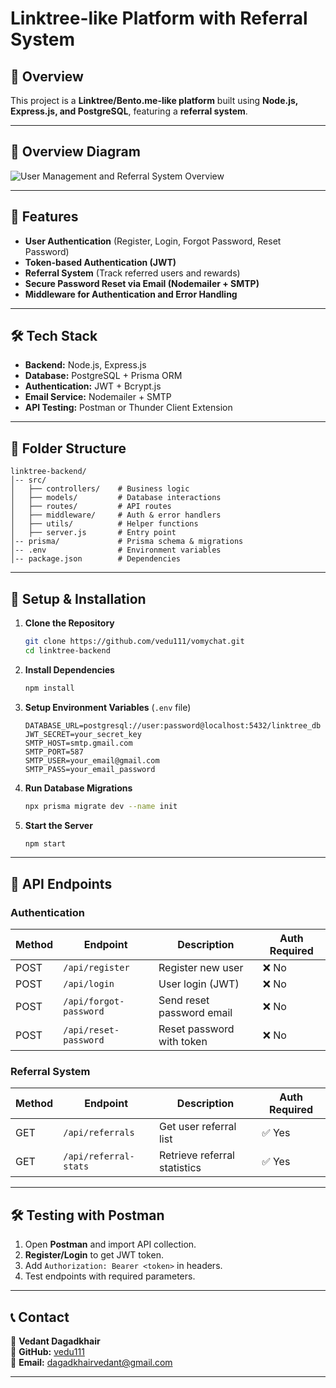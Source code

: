 # Linktree-like Platform with Referral System

## 📌 Overview
This project is a **Linktree/Bento.me-like platform** built using **Node.js, Express.js, and PostgreSQL**, featuring a **referral system**.

---

## 📌 Overview Diagram
![User Management and Referral System Overview](./image.png)

---

## 🚀 Features
- **User Authentication** (Register, Login, Forgot Password, Reset Password)
- **Token-based Authentication (JWT)**
- **Referral System** (Track referred users and rewards)
- **Secure Password Reset via Email (Nodemailer + SMTP)**
- **Middleware for Authentication and Error Handling**

---

## 🛠️ Tech Stack
- **Backend:** Node.js, Express.js
- **Database:** PostgreSQL + Prisma ORM
- **Authentication:** JWT + Bcrypt.js
- **Email Service:** Nodemailer + SMTP
- **API Testing:** Postman or Thunder Client Extension

---

## 📂 Folder Structure
```
linktree-backend/
│-- src/
│   ├── controllers/    # Business logic
│   ├── models/         # Database interactions
│   ├── routes/         # API routes
│   ├── middleware/     # Auth & error handlers
│   ├── utils/          # Helper functions
│   ├── server.js       # Entry point
│-- prisma/             # Prisma schema & migrations
│-- .env                # Environment variables
│-- package.json        # Dependencies
```

---

## 🔧 Setup & Installation
1. **Clone the Repository**
   ```sh
   git clone https://github.com/vedu111/vomychat.git
   cd linktree-backend
   ```
2. **Install Dependencies**
   ```sh
   npm install
   ```
3. **Setup Environment Variables** (`.env` file)
   ```env
   DATABASE_URL=postgresql://user:password@localhost:5432/linktree_db
   JWT_SECRET=your_secret_key
   SMTP_HOST=smtp.gmail.com
   SMTP_PORT=587
   SMTP_USER=your_email@gmail.com
   SMTP_PASS=your_email_password
   ```
4. **Run Database Migrations**
   ```sh
   npx prisma migrate dev --name init
   ```
5. **Start the Server**
   ```sh
   npm start
   ```

---

## 📌 API Endpoints
### **Authentication**
| Method | Endpoint               | Description                | Auth Required |
|--------|------------------------|----------------------------|---------------|
| POST   | `/api/register`        | Register new user          | ❌ No |
| POST   | `/api/login`           | User login (JWT)           | ❌ No |
| POST   | `/api/forgot-password` | Send reset password email  | ❌ No |
| POST   | `/api/reset-password`  | Reset password with token  | ❌ No |

### **Referral System**
| Method | Endpoint                | Description                              | Auth Required |
|--------|--------------------------|------------------------------------------|---------------|
| GET    | `/api/referrals`         | Get user referral list                  | ✅ Yes |
| GET    | `/api/referral-stats`    | Retrieve referral statistics             | ✅ Yes |


---

## 🛠️ Testing with Postman
1. Open **Postman** and import API collection.
2. **Register/Login** to get JWT token.
3. Add `Authorization: Bearer <token>` in headers.
4. Test endpoints with required parameters.

---

## 📞 Contact
📧 **Vedant Dagadkhair**  
📍 **GitHub:** [vedu111](https://github.com/vedu111)  
📍 **Email:** dagadkhairvedant@gmail.com

---

